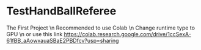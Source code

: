 # TestHandBallReferee
The First Project \n
Recommended to use Colab \n
Change runtime type to GPU \n
or use this link https://colab.research.google.com/drive/1ccSexA-61fBB_aAowxauaSBaE2PBDfcv?usp=sharing
